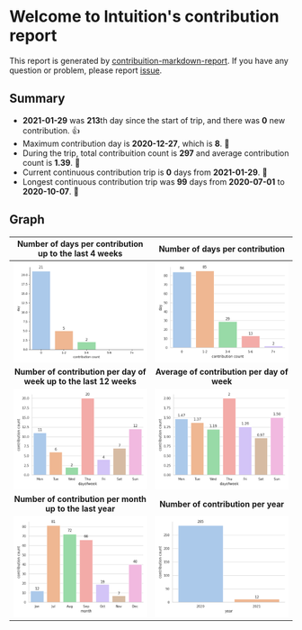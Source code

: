 # Welcome to lntuition's contribution report
This report is generated by [contribuition-markdown-report](https://github.com/lntuition/contribution-markdown-report).
If you have any question or problem, please report [issue](https://github.com/lntuition/contribution-markdown-report/issues).
## Summary
- **2021-01-29** was **213**th day since the start of trip, and there was **0** new contribution. :+1:
- Maximum contribution day is **2020-12-27**, which is **8**. :muscle:
- During the trip, total contribuition count is **297** and average contribution count is **1.39**. :clap:
- Current continuous contribution trip is **0** days from **2021-01-29**. :walking:
- Longest continuous contribution trip was **99** days from **2020-07-01** to **2020-10-07**. :running:
## Graph
|     **Number of days per contribution up to the last 4 weeks**     |     **Number of days per contribution**     |
|:------------------------------------------------------------------:|:-------------------------------------------:|
|                  ![](asset/count-sum-recent.png)                   |        ![](asset/count-sum-full.png)        |
| **Number of contribution per day of week up to the last 12 weeks** | **Average of contribution per day of week** |
|                ![](asset/dayofweek-sum-recent.png)                 |     ![](asset/dayofweek-mean-full.png)      |
|      **Number of contribution per month up to the last year**      |     **Number of contribution per year**     |
|                  ![](asset/month-sum-recent.png)                   |        ![](asset/year-sum-full.png)         |